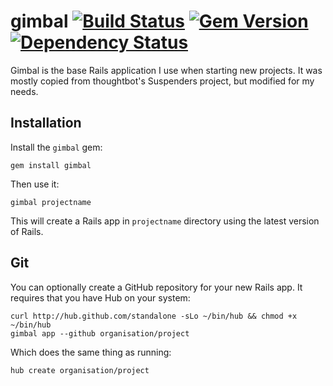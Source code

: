 # gimbal [![Build Status](https://travis-ci.org/pacso/gimbal.svg?branch=master)](https://travis-ci.org/pacso/gimbal) [![Gem Version](https://badge.fury.io/rb/gimbal.svg)](https://badge.fury.io/rb/gimbal) [![Dependency Status](https://gemnasium.com/badges/github.com/pacso/gimbal.svg)](https://gemnasium.com/github.com/pacso/gimbal)


Gimbal is the base Rails application I use when starting new projects. It was mostly copied from thoughtbot's Suspenders project, but modified for my needs.

## Installation

Install the `gimbal` gem:

    gem install gimbal

Then use it:

    gimbal projectname

This will create a Rails app in `projectname` directory using the latest version of Rails.

## Git

You can optionally create a GitHub repository for your new Rails app. It requires that you have Hub on your system:

    curl http://hub.github.com/standalone -sLo ~/bin/hub && chmod +x ~/bin/hub
    gimbal app --github organisation/project

Which does the same thing as running:

    hub create organisation/project
